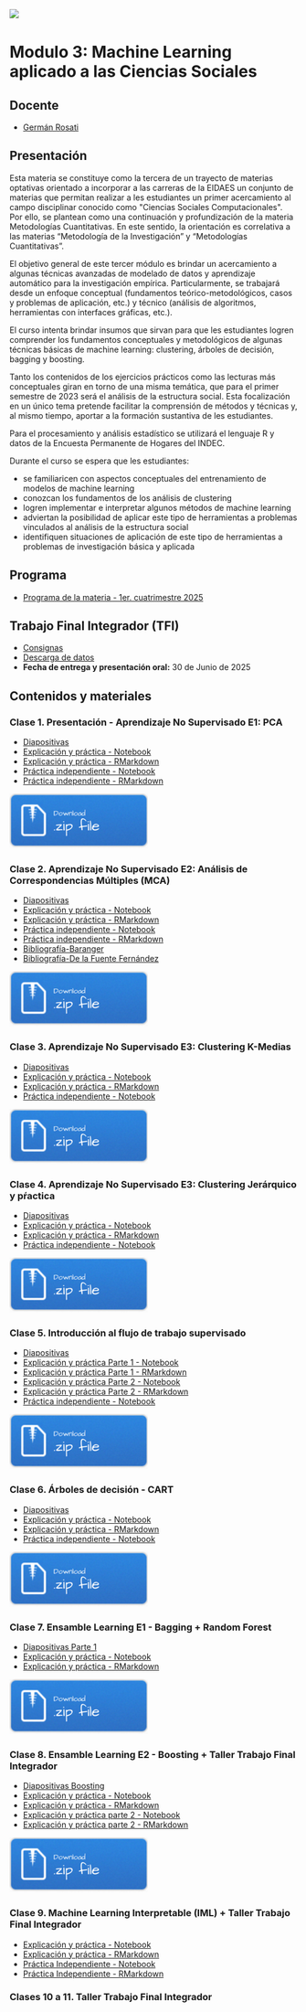 ![](./imgs/LOGO-FactorData-Color.jpg)

# Modulo 3: Machine Learning aplicado a las Ciencias Sociales

## Docente
- [Germán Rosati](https://gefero.github.io/)

## Presentación
Esta materia se constituye como la tercera de un trayecto de materias optativas orientado a incorporar a las carreras de la EIDAES un conjunto de materias que permitan realizar a les estudiantes un primer acercamiento al campo disciplinar conocido como "Ciencias Sociales Computacionales". Por ello, se plantean como una continuación y profundización de la materia Metodologías Cuantitativas. En este sentido, la orientación es correlativa a las materias “Metodología de la Investigación” y “Metodologías Cuantitativas”. 

El objetivo general de este tercer módulo es brindar un acercamiento  a algunas técnicas avanzadas de  modelado de datos y aprendizaje automático para la investigación empírica. Particularmente, se trabajará desde un enfoque conceptual (fundamentos teórico-metodológicos, casos y problemas de aplicación, etc.) y técnico (análisis de algoritmos, herramientas con interfaces gráficas, etc.).

El curso intenta brindar insumos que sirvan para que les estudiantes logren comprender los fundamentos conceptuales y metodológicos de algunas técnicas básicas de machine learning: clustering, árboles de decisión, bagging y boosting.

Tanto los contenidos de los ejercicios prácticos como las lecturas más conceptuales giran en torno de una misma temática, que para el primer semestre de 2023 será el análisis de la estructura social. Esta focalización en un único tema pretende facilitar la comprensión de métodos y técnicas y, al mismo tiempo, aportar a la formación sustantiva de les estudiantes. 

Para el procesamiento y análisis estadístico se utilizará el lenguaje R y datos de la Encuesta Permanente de Hogares del INDEC.

Durante el curso se espera que les estudiantes:
- se familiaricen con aspectos conceptuales del entrenamiento de modelos de machine learning
- conozcan los fundamentos de los análisis de clustering
- logren implementar e interpretar algunos métodos de machine learning
- adviertan la posibilidad de aplicar este tipo de herramientas a problemas vinculados al análisis de la estructura social 
- identifiquen situaciones de aplicación de este tipo de herramientas a problemas de investigación básica y aplicada

## Programa
- [Programa de la materia - 1er. cuatrimestre 2025](https://docs.google.com/document/d/18AaSQh2mvOahGhLAniOhCyUrIOhLL3ZhqUauhcOSM2o/edit?usp=sharing)

## Trabajo Final Integrador (TFI)
- [Consignas](./TFI/TFI_Consignas.html)
- [Descarga de datos](./TFI/data.zip)
- **Fecha de entrega y presentación oral:** 30 de Junio de 2025

## Contenidos y materiales
### Clase 1. Presentación - Aprendizaje No Supervisado E1: PCA
- [Diapositivas](./clase1/M3_Clase_1.pdf)
- [Explicación y práctica - Notebook](./clase1/Clase_1.html)
- [Explicación y práctica - RMarkdown](./clase1/Clase_1.Rmd)
- [Práctica independiente - Notebook](./clase1/Clase_1_pract.html)
- [Práctica independiente - RMarkdown](./clase1/Clase_1_pract.Rmd)

[![](../imgs/Download.png)](./clase1/clase1.zip)


### Clase 2. Aprendizaje No Supervisado E2: Análisis de Correspondencias Múltiples (MCA)
- [Diapositivas](./clase2/M3_Clase_2.pdf)
- [Explicación y práctica - Notebook](./clase2/Clase_2.html)
- [Explicación y práctica - RMarkdown](./clase2/Clase_2.Rmd)
- [Práctica independiente - Notebook](./clase2/Clase_2_pract.html)
- [Práctica independiente - RMarkdown](./clase2/Clase_2_pract.Rmd)
- [Bibliografía-Baranger](./clase2/biblio/Baranger_ACM.pdf)
- [Bibliografía-De la Fuente Fernández](./clase2/biblio/correspondencias.pdf)

[![](../imgs/Download.png)](./clase2/clase2.zip)


### Clase 3. Aprendizaje No Supervisado E3: Clustering K-Medias
- [Diapositivas](./clase3/M3_Clase_3_4.pdf)
- [Explicación y práctica - Notebook](./clase3/Clase_3.html)
- [Explicación y práctica - RMarkdown](./clase3/Clase_3.Rmd)
- [Práctica independiente - Notebook](./clase3/Clase_3_pract.html)

[![](../imgs/Download.png)](./clase3/clase3.zip)


### Clase 4. Aprendizaje No Supervisado E3: Clustering Jerárquico y pŕactica
- [Diapositivas](./clase3/M3_Clase_3_4.pdf)
- [Explicación y práctica - Notebook](./clase4/Clase_4.html)
- [Explicación y práctica - RMarkdown](./clase4/Clase_4.Rmd)
- [Práctica independiente - Notebook](./clase4/Clase_4_pract.html)

[![](../imgs/Download.png)](./clase4/clase4.zip)


### Clase 5. Introducción al flujo de trabajo supervisado
- [Diapositivas](./clase5/M3_Clase_5.pdf)
- [Explicación y práctica Parte 1 - Notebook](./clase5/Clase_5a.html)
- [Explicación y práctica Parte 1 - RMarkdown](./clase5/Clase_5a.Rmd)
- [Explicación y práctica Parte 2 - Notebook](./clase5/Clase_5b.html)
- [Explicación y práctica Parte 2 - RMarkdown](./clase5/Clase_5b.Rmd)
- [Práctica independiente - Notebook](./clase5/Clase_5_pract.html)

[![](../imgs/Download.png)](./clase5/clase5.zip)


### Clase 6. Árboles de decisión - CART
- [Diapositivas](./clase6/M3_Clase_6.pdf)
- [Explicación y práctica - Notebook](./clase6/Clase_6.html)
- [Explicación y práctica - RMarkdown](./clase6/Clase_6.Rmd)
- [Práctica independiente - Notebook](./clase6/Clase_6_pract.html)

[![](../imgs/Download.png)](./clase6/clase6.zip)


### Clase 7. Ensamble Learning E1 - Bagging + Random Forest
- [Diapositivas Parte 1](./clase7/M3_Clase_7.pdf)
- [Explicación y práctica - Notebook](./clase7/Clase_7.html)
- [Explicación y práctica - RMarkdown](./clase7/Clase_7.Rmd)

[![](../imgs/Download.png)](./clase7/clase7.zip)


### Clase 8. Ensamble Learning E2 - Boosting + Taller Trabajo Final Integrador
- [Diapositivas Boosting](./clase8/M3_Clase_8.pdf)
- [Explicación y práctica - Notebook](./clase8/Clase_8_I.html)
- [Explicación y práctica - RMarkdown](./clase8/Clase_8_I.Rmd)
- [Explicación y práctica parte 2 - Notebook](./clase8/Clase_8_II.html)
- [Explicación y práctica parte 2 - RMarkdown](./clase8/Clase_8_II.Rmd)

[![](../imgs/Download.png)](./clase8/clase8.zip)


### Clase 9. Machine Learning Interpretable (IML) + Taller Trabajo Final Integrador
- [Explicación y práctica - Notebook](./clase9/Clase_9_IML.html)
- [Explicación y práctica - RMarkdown](./clase9/Clase_9_IML.Rmd)
- [Práctica Independiente - Notebook](./clase8/Clase_9_prac_indep_IML.html)
- [Práctica Independiente - RMarkdown](./clase8/Clase_9_prac_indep_IML.Rmd)

### Clases 10 a 11. Taller Trabajo Final Integrador